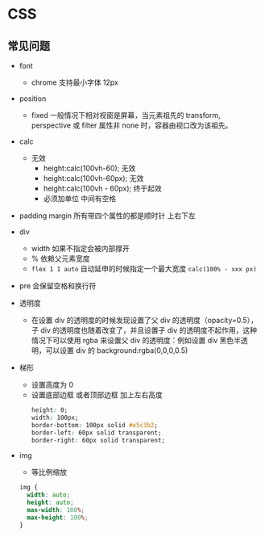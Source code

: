 # CSS

## 常见问题

- font
  - chrome 支持最小字体 12px
- position
  - fixed 一般情况下相对视窗是屏幕，当元素祖先的 transform, perspective 或 filter 属性非 none 时，容器由视口改为该祖先。
- calc
  - 无效
    - height:calc(100vh-60); 无效
    - height:calc(100vh-60px); 无效
    - height:calc(100vh - 60px); 终于起效
    - 必须加单位 中间有空格
- padding margin 所有带四个属性的都是顺时针 上右下左
- div
  - width 如果不指定会被内部撑开
  - % 依赖父元素宽度
  - `flex 1 1 auto` 自动延申的时候指定一个最大宽度 `calc(100% - xxx px)`
- pre 会保留空格和换行符
- 透明度
  - 在设置 div 的透明度的时候发现设置了父 div 的透明度（opacity=0.5），子 div 的透明度也随着改变了，并且设置子 div 的透明度不起作用，这种情况下可以使用 rgba 来设置父 div 的透明度：例如设置 div 黑色半透明，可以设置 div 的 background:rgba(0,0,0,0.5)
- 梯形
  - 设置高度为 0
  - 设置底部边框 或者顶部边框 加上左右高度
    ```css
    height: 0;
    width: 100px;
    border-bottom: 100px solid #e5c3b2;
    border-left: 60px solid transparent;
    border-right: 60px solid transparent;
    ```
- img

  - 等比例缩放

  ```css
  img {
    width: auto;
    height: auto;
    max-width: 100%;
    max-height: 100%;
  }
  ```
